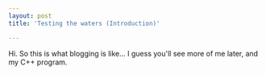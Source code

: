 ```yaml
---
layout: post
title: 'Testing the waters (Introduction)'

---
```


Hi. So this is what blogging is like... I guess you'll see more of me later, and my C++ program.
